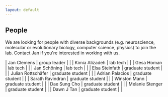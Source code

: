 ```yaml
---
layout: default
---
```


## People

We are looking for people with diverse backgrounds (e.g. neuroscience, molecular or evolutionary biology, computer science, physics) to join the lab. Contact Jan if you're interested in working with us.

| Jan Clemens | group leader | |
| Kimia Alizadeh | lab tech | |
| Gesa Homan | lab tech | |
| Jan Schöning | lab tech | |
| Elsa Steinfath | graduate student | |
| Julian Rottschäfer | graduate student | |
| Adrian Palacios | graduate student | |
| Sarath Ravindran | graduate student | |
| Winston Mann | graduate student | |
| Dae Sung Cho | graduate student | |
| Melanie Stenger | graduate student | |
| Dawn J Tan | graduate student | |

